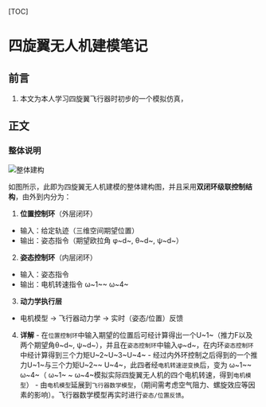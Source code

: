 
[TOC]
# 四旋翼无人机建模笔记

## 前言

 1. 本文为本人学习四旋翼飞行器时初步的一个模拟仿真，



## 正文

### 整体说明

![整体建构](/imgs/2025-05-03/xp5jozbgKaA8inmS.png "整体建构")

如图所示，此即为四旋翼无人机建模的整体建构图，并且采用**双闭环级联控制结构**，由外到内分为：

 1.  ​**位置控制环**​（外层闭环）
   -   输入：给定轨迹（三维空间期望位置）
   -   输出：姿态指令（期望欧拉角 φ~d~, θ~d~, ψ~d~）
 2.  ​**姿态控制环**​（内层闭环）
   -   输入：姿态指令
   -   输出：电机转速指令 ω~1~~ ω~4~
 3.  ​**动力学执行层**
   -   电机模型 → 飞行器动力学 → 实时（姿态/位置）反馈
 4.  **详解**
    -  在`位置控制环`中输入期望的位置后可经计算得出一个U~1~（推力F以及 两个期望角θ~d~, ψ~d~），并且在`姿态控制环`中输入φ~d~，在内环`姿态控制环`中经计算得到三个力矩U~2~U~3~U~4~
    - 经过内外环控制之后得到的一个推力U~1~与三个力矩U~2~~ U~4~，此四者经`电机转速逆变换`后，变为 ω~1~~ ω~4~（ ω~1~ ~ ω~4~模拟实际四旋翼无人机的四个电机转速，得到`电机模型`）
    - 由`电机模型`延展到`飞行器数学模型`，（期间需考虑空气阻力、螺旋效应等因素的影响）。飞行器数学模型再实时进行`姿态/位置反馈`。

<!--stackedit_data:
eyJoaXN0b3J5IjpbLTc4MDI0MjU0MCwtMTM4NzcxNjUzMCw4Nz
U3MjE3MTYsMTA3MDA5ODM0NSwzMTM0NTgwMjAsLTczMDcwNDYw
OSwyMTI0NjczNjQ2LDE4NzIyNDIxMDldfQ==
-->